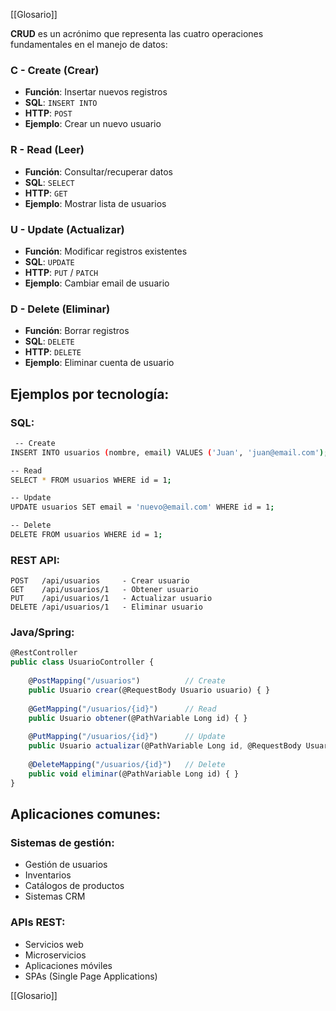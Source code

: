 [[Glosario]]

**CRUD** es un acrónimo que representa las cuatro operaciones fundamentales en el manejo de datos:

### **C - Create (Crear)**

- **Función**: Insertar nuevos registros
- **SQL**: `INSERT INTO`
- **HTTP**: `POST`
- **Ejemplo**: Crear un nuevo usuario

### **R - Read (Leer)**

- **Función**: Consultar/recuperar datos
- **SQL**: `SELECT`
- **HTTP**: `GET`
- **Ejemplo**: Mostrar lista de usuarios

### **U - Update (Actualizar)**

- **Función**: Modificar registros existentes
- **SQL**: `UPDATE`
- **HTTP**: `PUT` / `PATCH`
- **Ejemplo**: Cambiar email de usuario

### **D - Delete (Eliminar)**

- **Función**: Borrar registros
- **SQL**: `DELETE`
- **HTTP**: `DELETE`
- **Ejemplo**: Eliminar cuenta de usuario

## Ejemplos por tecnología:

### **SQL:**

```bash
 -- Create
INSERT INTO usuarios (nombre, email) VALUES ('Juan', 'juan@email.com');

-- Read
SELECT * FROM usuarios WHERE id = 1;

-- Update
UPDATE usuarios SET email = 'nuevo@email.com' WHERE id = 1;

-- Delete
DELETE FROM usuarios WHERE id = 1;
```

### **REST API:**

```text
POST   /api/usuarios     - Crear usuario
GET    /api/usuarios/1   - Obtener usuario
PUT    /api/usuarios/1   - Actualizar usuario
DELETE /api/usuarios/1   - Eliminar usuario
```

### **Java/Spring:**

```JavaScript
@RestController
public class UsuarioController {
    
    @PostMapping("/usuarios")          // Create
    public Usuario crear(@RequestBody Usuario usuario) { }
    
    @GetMapping("/usuarios/{id}")      // Read
    public Usuario obtener(@PathVariable Long id) { }
    
    @PutMapping("/usuarios/{id}")      // Update
    public Usuario actualizar(@PathVariable Long id, @RequestBody Usuario usuario) { }
    
    @DeleteMapping("/usuarios/{id}")   // Delete
    public void eliminar(@PathVariable Long id) { }
}
```

## Aplicaciones comunes:

### **Sistemas de gestión:**

- Gestión de usuarios
- Inventarios
- Catálogos de productos
- Sistemas CRM

### **APIs REST:**

- Servicios web
- Microservicios
- Aplicaciones móviles
- SPAs (Single Page Applications)

[[Glosario]]
